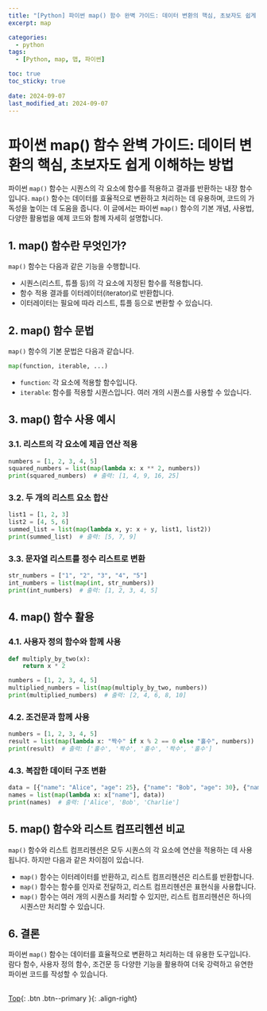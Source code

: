 ```yaml
---
title: "[Python] 파이썬 map() 함수 완벽 가이드: 데이터 변환의 핵심, 초보자도 쉽게 이해하는 방법"
excerpt: map

categories:
  - python
tags:
  - [Python, map, 맵, 파이썬]

toc: true
toc_sticky: true
 
date: 2024-09-07
last_modified_at: 2024-09-07
---
```


# 파이썬 map() 함수 완벽 가이드: 데이터 변환의 핵심, 초보자도 쉽게 이해하는 방법

파이썬 `map()` 함수는 시퀀스의 각 요소에 함수를 적용하고 결과를 반환하는 내장 함수입니다. `map()` 함수는 데이터를 효율적으로 변환하고 처리하는 데 유용하며, 코드의 가독성을 높이는 데 도움을 줍니다. 이 글에서는 파이썬 `map()` 함수의 기본 개념, 사용법, 다양한 활용법을 예제 코드와 함께 자세히 설명합니다.

## 1. map() 함수란 무엇인가?

`map()` 함수는 다음과 같은 기능을 수행합니다.

* 시퀀스(리스트, 튜플 등)의 각 요소에 지정된 함수를 적용합니다.
* 함수 적용 결과를 이터레이터(iterator)로 반환합니다.
* 이터레이터는 필요에 따라 리스트, 튜플 등으로 변환할 수 있습니다.

## 2. map() 함수 문법

`map()` 함수의 기본 문법은 다음과 같습니다.

```python
map(function, iterable, ...)
```

* `function`: 각 요소에 적용할 함수입니다.
* `iterable`: 함수를 적용할 시퀀스입니다. 여러 개의 시퀀스를 사용할 수 있습니다.

## 3. map() 함수 사용 예시

### 3.1. 리스트의 각 요소에 제곱 연산 적용

```python
numbers = [1, 2, 3, 4, 5]
squared_numbers = list(map(lambda x: x ** 2, numbers))
print(squared_numbers)  # 출력: [1, 4, 9, 16, 25]
```

### 3.2. 두 개의 리스트 요소 합산

```python
list1 = [1, 2, 3]
list2 = [4, 5, 6]
summed_list = list(map(lambda x, y: x + y, list1, list2))
print(summed_list)  # 출력: [5, 7, 9]
```

### 3.3. 문자열 리스트를 정수 리스트로 변환

```python
str_numbers = ["1", "2", "3", "4", "5"]
int_numbers = list(map(int, str_numbers))
print(int_numbers)  # 출력: [1, 2, 3, 4, 5]
```

## 4. map() 함수 활용

### 4.1. 사용자 정의 함수와 함께 사용

```python
def multiply_by_two(x):
    return x * 2

numbers = [1, 2, 3, 4, 5]
multiplied_numbers = list(map(multiply_by_two, numbers))
print(multiplied_numbers)  # 출력: [2, 4, 6, 8, 10]
```

### 4.2. 조건문과 함께 사용

```python
numbers = [1, 2, 3, 4, 5]
result = list(map(lambda x: "짝수" if x % 2 == 0 else "홀수", numbers))
print(result)  # 출력: ['홀수', '짝수', '홀수', '짝수', '홀수']
```

### 4.3. 복잡한 데이터 구조 변환

```python
data = [{"name": "Alice", "age": 25}, {"name": "Bob", "age": 30}, {"name": "Charlie", "age": 35}]
names = list(map(lambda x: x["name"], data))
print(names)  # 출력: ['Alice', 'Bob', 'Charlie']
```

## 5. map() 함수와 리스트 컴프리헨션 비교

`map()` 함수와 리스트 컴프리헨션은 모두 시퀀스의 각 요소에 연산을 적용하는 데 사용됩니다. 하지만 다음과 같은 차이점이 있습니다.

* `map()` 함수는 이터레이터를 반환하고, 리스트 컴프리헨션은 리스트를 반환합니다.
* `map()` 함수는 함수를 인자로 전달하고, 리스트 컴프리헨션은 표현식을 사용합니다.
* `map()` 함수는 여러 개의 시퀀스를 처리할 수 있지만, 리스트 컴프리헨션은 하나의 시퀀스만 처리할 수 있습니다.

## 6. 결론

파이썬 `map()` 함수는 데이터를 효율적으로 변환하고 처리하는 데 유용한 도구입니다. 람다 함수, 사용자 정의 함수, 조건문 등 다양한 기능을 활용하여 더욱 강력하고 유연한 파이썬 코드를 작성할 수 있습니다.
<br><br>

[Top](#){: .btn .btn--primary }{: .align-right}